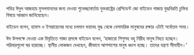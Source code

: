 পবিত্র ঈদুল আজহায় মুসলমানদের জন্য দেওয়া শুভেচ্ছাবার্তায় যুক্তরাষ্ট্রের প্রেসিডেন্ট জো বাইডেন গাজায় যুদ্ধবিরতি চুক্তির বিষয়ে আহ্বান জানিয়েছেন।

বাইডেন বলেন, হামাস ও ইসরায়েলের মধ্যে চলমান ভয়াবহ যুদ্ধ থেকে বেসামরিক মানুষদের রক্ষার এটাই সর্বোত্তম সময়।

ঈদ উপলক্ষে দেওয়া এক বিবৃতিতে গাজা প্রসঙ্গে বাইডেন বলেন, ‘হাজারো শিশুসহ বহু নিরীহ মানুষ নিহত হচ্ছেন। পরিবারগুলো ঘর হারাচ্ছে। স্থানীয় লোকজন দেখছেন, কীভাবে আশপাশের মানুষ ধ্বংস হচ্ছে। তাদের যন্ত্রণা সীমাহীন।’
